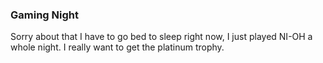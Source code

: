 ### Gaming Night
Sorry about that I have to go bed to sleep right now, I just played NI-OH a whole night. I really want to get the platinum trophy.
